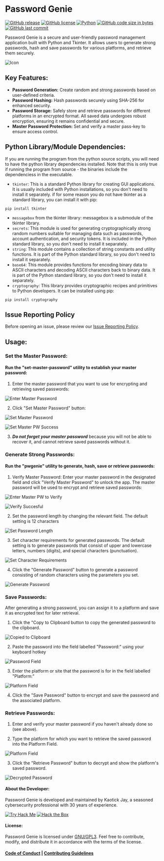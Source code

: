 # Password Genie
[![GitHub release](https://img.shields.io/github/release/kaotickj/password-genie.svg)](https://github.com/kaotickj/password-genie/releases) [![GitHub license](https://img.shields.io/github/license/kaotickj/password-genie.svg)](https://github.com/kaotickj/password-genie/blob/master/LICENSE) [![Python](https://img.shields.io/badge/Python-3.7%2B-blue)](https://www.python.org/) [![GitHub code size in bytes](https://img.shields.io/github/languages/code-size/kaotickj/password-genie)](https://github.com/kaotickj/password-genie) [![GitHub last commit](https://img.shields.io/github/last-commit/kaotickj/password-genie)](https://github.com/kaotickj/password-genie/commits/master)


Password Genie is a secure and user-friendly password management application built with Python and Tkinter. It allows users to generate strong passwords, hash and save passwords for various platforms, and retrieve them securely.

![Icon](./img/password-genie.png)

## Key Features:
- **Password Generation:** Create random and strong passwords based on user-defined criteria.
- **Password Hashing:** Hash passwords securely using SHA-256 for enhanced security.
- **Password Storage:** Safely store and retrieve passwords for different platforms in an encrypted format. All saved data undergoes robust encryption, ensuring it remains confidential and secure.
- **Master Password Protection:** Set and verify a master pass-key to ensure access control.

## Python Library/Module Dependencies:
If you are running the program from the python source scripts, you will need to have the python library dependencies installed. Note that this is only true if running the program from source - the binaries include the dependenciess in the executable.

- `tkinter`: This is a standard Python library for creating GUI applications. It is usually included with Python installations, so you don't need to install it separately. if for some reason you do not have tkinter as a standard library, you can install it with pip:
```
pip install tkinter
```
 
- `messagebox` from the tkinter library: messagebox is a submodule of the tkinter library.
- `secrets`: This module is used for generating cryptographically strong random numbers suitable for managing data such as passwords, account authentication, and security tokens. It is included in the Python standard library, so you don't need to install it separately. 
- `string`: This module contains a collection of string constants and utility functions. It is part of the Python standard library, so you don't need to install it separately.
- `base64`: This module provides functions for encoding binary data to ASCII characters and decoding ASCII characters back to binary data. It is part of the Python standard library, so you don't need to install it separately.
- `cryptography`: This library provides cryptographic recipes and primitives to Python developers. It can be installed using pip:
```
pip install cryptography 
```

## Issue Reporting Policy
Before opening an issue, please review our [Issue Reporting Policy](ISSUE_REPORTING_POLICY.md).

## Usage:
### Set the Master Password:
#### Run the "set-master-password" utility to establish your master password:

1. Enter the master password that you want to use for encrypting and retrieving saved passwords:

![Enter Master Password](./img/enter-master-password.png)

2. Click "Set Master Password" button:

![Set Master Password](./img/set-master-pw-button.png)

![Set Master PW Success](./img/set-pw-success.png)

3. ***Do not forget your master password*** because you will not be able to recover it, and cannot retrieve saved passwords without it.

### Generate Strong Passwords: 
#### Run the "pwgenie" utility to generate, hash, save or retrieve passwords:

1. Verify Master Password: Enter your master password in the designated field and click "Verify Master Password" to unlock the app. The master password will be used to encrypt and retrieve saved passwords:

![Enter Master PW to Verify](./img/enter-verify-pw.png)

![Verify Succesful](./img/verify-success.png)

2. Set the password length by changing the relevant field. The default setting is 12 characters 

![Set Password Length](./img/set-password-length.png)

3. Set character requirements for generated passwords.  The default setting is to generate passwords that consist of upper and lowercase letters, numbers (digits), and special characters (punctuation). 

![Set Character Requirements](./img/character-requirements.png)

4. Click the "Generate Password" button to generate a password consisting of random characters using the parameters you set.

![Generate Password](./img/generate-password.png)

### Save Passwords:
After generating a strong password, you can assign it to a platform and save it as encrypted text for later retrieval.
 
1. Click the "Copy to Clipboard button to copy the generated password to the clipboard.

![Copied to Clipboard](./img/copied-to-clipboard.png)

2. Paste the password into the field labelled "Password:" using your keyboard hotkey

![Password Field](./img/password-field.png)

3. Enter the platform or site that the password is for in the field labelled "Platform:"

![Platform Field](./img/platform-field.png)

4. Click the "Save Password" button to encrypt and save the password and the associated platform.

### Retrieve Passwords:
1. Enter and verify your master password if you haven't already done so (see above).

2. Type the platform for which you want to retrieve the saved password into the Platform Field.

![Platform Field](./img/platform-field.png)

3. Click the "Retrieve Password" button to decrypt and show the platform's saved password.

![Decrypted Password](./img/decrypted-password.png)


#### About the Developer:
Password Genie is developed and maintained by Kaotick Jay, a seasoned cybersecurity professional with 30 years of experience.

[![Try Hack Me](https://tryhackme-badges.s3.amazonaws.com/kaotickj.png)](https://tryhackme.com/p/kaotickj) [![Hack the Box](https://www.hackthebox.eu/badge/image/476578)](https://app.hackthebox.com/profile/476578)  

#### License:
Password Genie is licensed under [GNU/GPL3](LICENSE). Feel free to contribute, modify, and distribute it in accordance with the terms of the license.

#### [Code of Conduct](CODE_OF_CONDUCT.md) | [Contributing Guidelines](CONTRIBUTING.md)
